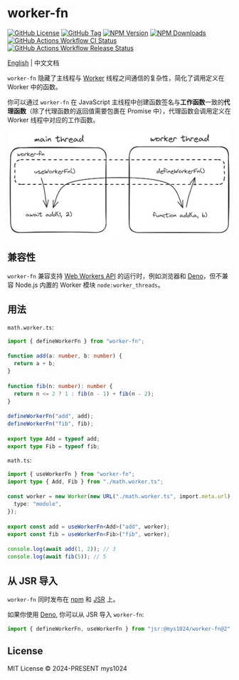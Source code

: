 # worker-fn

[![GitHub License](https://img.shields.io/github/license/mys1024/worker-fn?&style=flat-square)](./LICENSE)
[![GitHub Tag](https://img.shields.io/github/v/tag/mys1024/worker-fn?sort=semver&style=flat-square&label=JSR&color=rgb(247%2C223%2C30))](https://jsr.io/@mys1024/worker-fn)
[![NPM Version](https://img.shields.io/npm/v/worker-fn?style=flat-square&color=rgb(203%2C56%2C55))](https://www.npmjs.com/package/worker-fn)
[![NPM Downloads](https://img.shields.io/npm/dy/worker-fn?&style=flat-square)](https://www.npmjs.com/package/worker-fn)
[![GitHub Actions Workflow CI Status](https://img.shields.io/github/actions/workflow/status/mys1024/worker-fn/ci.yml?label=CI&&style=flat-square)](https://github.com/mys1024/worker-fn/actions/workflows/ci.yml)
[![GitHub Actions Workflow Release Status](https://img.shields.io/github/actions/workflow/status/mys1024/worker-fn/release.yml?label=Release&&style=flat-square)](https://github.com/mys1024/worker-fn/actions/workflows/release.yml)

[English](./README.md) | 中文文档

`worker-fn` 隐藏了主线程与 [Worker](https://developer.mozilla.org/docs/Web/API/Web_Workers_API) 线程之间通信的复杂性，简化了调用定义在 Worker 中的函数。

你可以通过 `worker-fn` 在 JavaScript 主线程中创建函数签名与**工作函数**一致的**代理函数**（除了代理函数的返回值需要包裹在 Promise 中），代理函数会调用定义在 Worker 线程中对应的工作函数。

![Concept](./docs/concept.png)

## 兼容性

`worker-fn` 兼容支持 [Web Workers API](https://developer.mozilla.org/docs/Web/API/Web_Workers_API) 的运行时，例如浏览器和 [Deno](https://deno.com)，但不兼容 Node.js 内置的 Worker 模块 `node:worker_threads`。

## 用法

`math.worker.ts`:

```typescript
import { defineWorkerFn } from "worker-fn";

function add(a: number, b: number) {
  return a + b;
}

function fib(n: number): number {
  return n <= 2 ? 1 : fib(n - 1) + fib(n - 2);
}

defineWorkerFn("add", add);
defineWorkerFn("fib", fib);

export type Add = typeof add;
export type Fib = typeof fib;
```

`math.ts`:

```typescript
import { useWorkerFn } from "worker-fn";
import type { Add, Fib } from "./math.worker.ts";

const worker = new Worker(new URL("./math.worker.ts", import.meta.url), {
  type: "module",
});

export const add = useWorkerFn<Add>("add", worker);
export const fib = useWorkerFn<Fib>("fib", worker);

console.log(await add(1, 2)); // 3
console.log(await fib(5)); // 5
```

## 从 JSR 导入

`worker-fn` 同时发布在 [npm](https://www.npmjs.com/package/worker-fn) 和 [JSR](https://jsr.io/@mys1024/worker-fn) 上。

如果你使用 [Deno](https://deno.com), 你可以从 JSR 导入 `worker-fn`:

```typescript
import { defineWorkerFn, useWorkerFn } from "jsr:@mys1024/worker-fn@2";
```

## License

MIT License &copy; 2024-PRESENT mys1024
